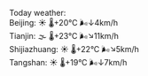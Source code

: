 Today weather:  
Beijing: ☀️   🌡️+20°C 🌬️↓4km/h  
Tianjin: 🌫  🌡️+23°C 🌬️↘11km/h  
Shijiazhuang: ☀️   🌡️+22°C 🌬️↘5km/h  
Tangshan: ☀️   🌡️+19°C 🌬️↓7km/h  
